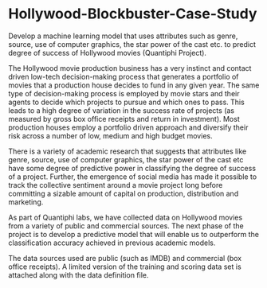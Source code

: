 # Hollywood-Blockbuster-Case-Study
Develop a machine learning model that uses attributes such as genre, source, use of computer graphics, the star power of the cast etc. to predict  degree of success of Hollywood movies (Quantiphi Project).

The Hollywood movie production business has a very instinct and contact driven low-tech decision-making process that generates a portfolio of movies that a production house decides to fund in any given year. The same type of decision-making process is employed by movie stars and their agents to decide which projects to pursue and which ones to pass. This leads to a high degree of variation in the success rate of projects (as measured by gross box office receipts and return in investment). Most production houses employ a portfolio driven approach and diversify their risk across a number of low, medium and high budget movies.

There is a variety of academic research that suggests that attributes like genre, source, use of computer graphics, the star power of the cast etc have some degree of predictive power in classifying the degree of success of a project. Further, the emergence of social media has made it possible to track the collective sentiment around a movie project long before committing a sizable amount of capital on production, distribution and marketing.

As part of Quantiphi labs, we have collected data on Hollywood movies from a variety of public and commercial sources. The next phase of the project is to develop a predictive model that will enable us to outperform the classification accuracy achieved in previous academic models. 

The data sources used are public (such as IMDB) and commercial (box office receipts). A limited version of the training and scoring data set is attached along with the data definition file.
